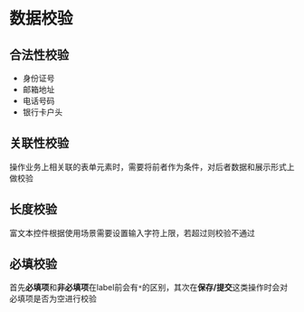 # 数据校验

## 合法性校验
* 身份证号
* 邮箱地址
* 电话号码
* 银行卡户头
## 关联性校验
操作业务上相关联的表单元素时，需要将前者作为条件，对后者数据和展示形式上做校验
## 长度校验
富文本控件根据使用场景需要设置输入字符上限，若超过则校验不通过
## 必填校验
首先**必填项**和**非必填项**在label前会有`*`的区别，其次在**保存/提交**这类操作时会对必填项是否为空进行校验